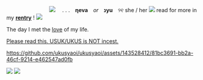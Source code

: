 　　　　　　　　![](https://i.imgur.com/S3oNsw7.gif)　 . . .　**ηeva**　*or*　**נyu**　୨୧ she / her ![](http://i122.photobucket.com/albums/o260/mhilka/minigifs/stara17.gif) read for more in my **[rentry](https://rentry.co/IAMTHEHERO)** !  ![](http://i122.photobucket.com/albums/o260/mhilka/minigifs/stara16.gif) 

The day I met the [love](https://howlongagogo.com/countdown/ysADjZ2Go0FP?ucd=1) of my life.  

[Please read this. USUK/UKUS is NOT incest.](https://rentry.co/ukusisnotproblematic)


https://github.com/ukusyaoi/ukusyaoi/assets/143528412/81bc3691-bb2a-46cf-9214-e462547ad0fb


![](https://media.discordapp.net/attachments/1218263829109014598/1218286402056356050/tumblr_inline_p5lxjhJ8k41uli3vd_1280.png?ex=66071ca0&is=65f4a7a0&hm=b8a4ac4dfe276ce37220d786c65a51eef839071e33c5d9037aad9d6df115fe2d&=&format=webp&quality=lossless&width=865&height=473)
![](https://media.discordapp.net/attachments/1218263829109014598/1218286402689700001/tumblr_inline_p5lxnsKJd01uli3vd_1280.png?ex=66071ca1&is=65f4a7a1&hm=fec4270dcce3349bcc35bd2df5701029737610676694548c61b704cb654f2ce1&=&format=webp&quality=lossless)
